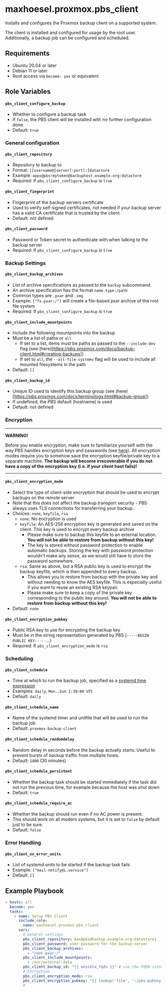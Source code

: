 # maxhoesel.proxmox.pbs_client

Installs and configures the Proxmox backup client on a supported system.

The client is installed and configured for usage by the root user.
Additionally, a backup job can be configured and scheduled.

## Requirements

- Ubuntu 20.04 or later
- Debian 11 or later
- Root access via `become: yes` or equivalent

## Role Variables

#### `pbs_client_configure_backup`
- Whether to configure a backup task
- If `false`, the PBS client will be installed with no further configuration done
- Default: `true`

### General configuration

#### `pbs_client_repository`
- Repository to backup to
- Format: `[[username@]server[:port]:]datastore`
- Example: `apps@pbs!mytoken@backuphost.example.org:datastore`
- Required: If `pbs_client_configure_backup` is `true`

#### `pbs_client_fingerprint`
- Fingerprint of the backup servers certificate
- Used to verify self-signed certificates, not needed if your backup server has a valid CA certificate that is trusted by the client.
- Default: not defined

#### `pbs_client_password`
- Password or Token secret to authenticate with when talking to the backup server
- Required: If `pbs_client_configure_backup` is `true`

### Backup Settings

#### `pbs_client_backup_archives`
- List of archive specifications as passed to the `backup` subcommand.
- An archive specification has the format `name.type:/path`
- Common types are `.pxar` and `.img`
- Example: `["fs.pxar:/"]` will create a file-based pxar archive of the root file system
- Required: If `pbs_client_configure_backup` is `true`

#### `pbs_client_include_mountpoints`
- Include the following mountpoints into the backup
- Must be a list of paths or `all`
  - If set to a list, items must be paths as passed to the `--include-dev` flag (see (here)[https://pbs.proxmox.com/docs/backup-client.html#creating-backups])
  - If set to `all`, the `--all-file-systems` flag will be used to include all mounted filesystems in the path
- Default: `[]`

#### `pbs_client_backup_id`
- Unique ID used to identify this backup group (see (here)[https://pbs.proxmox.com/docs/terminology.html#backup-group])
- If undefined, the PBS default (hostname) is used
- Default: not defined

### Encryption

---

**WARNING!**

Before you enable encryption, make sure to familiarize yourself with the way PBS handles encryption keys and passwords (see [here](https://pbs.proxmox.com/docs/backup-client.html#encryption)).
All encryption modes require you to somehow save the encryption keyfile/private key to a separate machine.
**The backup will become irrecoverable if you do not have a copy of the encryption key (i.e. if your client host fails)!**

---

#### `pbs_client_encryption_mode`
- Select the type of client-side encryption that should be used to encrypt backups on the remote server
- Note that this does not affect the backup transport security - PBS always uses TLS connections for transferring your backup.
- Choices: `none`, `keyfile`, `rsa`
  - `none`: No encryption is used
  - `keyfile`: An AES-256 encryption key is generated and saved on the client. This key is used to encrypt every backup archive
    - Please make sure to backup this keyfile to an external location. **You will not be able to restore from backup without this key!**
    - The key is stored without password protection to enable automatic backups.
      Storing the key with password protection wouldn't make any sense, as we would still have to store the password somewhere.
  - `rsa`: Same as above, but a RSA public key is used to encrypt the backup keyfile, which is then appended to every backup.
    - This allows you to restore from backup with the private key and without needing to know the AES keyfile. This is especially useful if you want to reuse an existing RSA keypair.
    - Please make sure to keep a copy of the private key corresponding to the public key around. **You will not be able to restore from backup without this key!**
- Default: `none`

#### `pbs_client_encryption_pubkey`
- Public RSA key to use for encrypting the backup key
- Must be in the string representation generated by PBS (`-----BEGIN PUBLIC KEY-----`...)
- Required: If `pbs_client_encryption_mode` is `rsa`

### Scheduling

#### `pbs_client_schedule`
- Time at which to run the backup job, specified as a [systemd time expression](https://www.freedesktop.org/software/systemd/man/systemd.time.html#)
- Examples: `daily`, `Mon..Sun 1:30:00 UTC`
- Default: `daily`

#### `pbs_client_schedule_name`
- Name of the systemd timer and unitfile that will be used to run the backup job
- Default: `proxmox-backup-client`

#### `pbs_client_schedule_randomdelay`
- Random delay in seconds before the backup actually starts. Useful to prevent bursts of backup traffic from multiple hosts.
- Default: `1800` (30 minutes)

#### `pbs_client_schedule_persistent`
- Whether the backup task should be started immediately if the task did not run the previous time, for example because the host was shut down
- Default: `true`

#### `pbs_client_schedule_require_ac`
- Whether the backup should run even if no AC power is present.
- This should work on all modern systems, but it is set to `false` by default just to be sure.
- Default: `false`

### Error Handling

#### `pbs_client_on_error_units`
- List of systemd units to be started if the backup task fails
- Example: `["mail-notify@i.service"]`
- Default: `[]`

## Example Playbook

```yaml
- hosts: all
  become: yes
  tasks:
    - name: Setup PBS Client
      include_role:
        name: maxhoesel.proxmox.pbs_client
      vars:
        # General settings
        pbs_client_repository: max@pbs@backup.example.org:datastore1
        pbs_client_password: user-password-for-the-backup-server
        pbs_client_backup_archives:
          - "root.pxar:/"
        pbs_client_include_mountpoints:
          - /var/external-data
        pbs_client_backup_id: "{{ ansible_fqdn }}" # use the FQDN instead of just the hostname
        # Encryption
        pbs_client_encryption_mode: rsa
        pbs_client_encryption_pubkey: "{{ lookup('file', '~/pbs-pubkey.pem') }}"
        #

```
